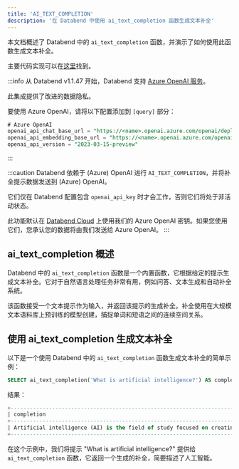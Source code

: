 ```yaml
---
title: 'AI_TEXT_COMPLETION'
description: '在 Databend 中使用 ai_text_completion 函数生成文本补全'
---
```


本文档概述了 Databend 中的 `ai_text_completion` 函数，并演示了如何使用此函数生成文本补全。

主要代码实现可以在[这里](https://github.com/datafuselabs/databend/blob/1e93c5b562bd159ecb0f336bb88fd1b7f9dc4a62/src/common/openai/src/completion.rs)找到。

:::info
从 Databend v1.1.47 开始，Databend 支持 [Azure OpenAI 服务](https://azure.microsoft.com/en-au/products/cognitive-services/openai-service)。

此集成提供了改进的数据隐私。

要使用 Azure OpenAI，请将以下配置添加到 `[query]` 部分：
```sql
# Azure OpenAI
openai_api_chat_base_url = "https://<name>.openai.azure.com/openai/deployments/<name>/"
openai_api_embedding_base_url = "https://<name>.openai.azure.com/openai/deployments/<name>/"
openai_api_version = "2023-03-15-preview"
```
:::

:::caution
Databend 依赖于 (Azure) OpenAI 进行 `AI_TEXT_COMPLETION`，并将补全提示数据发送到 (Azure) OpenAI。

它们仅在 Databend 配置包含 `openai_api_key` 时才会工作，否则它们将处于非活动状态。

此功能默认在 [Databend Cloud](https://databend.com) 上使用我们的 Azure OpenAI 密钥。如果您使用它们，您承认您的数据将由我们发送给 Azure OpenAI。
:::


## ai_text_completion 概述

Databend 中的 `ai_text_completion` 函数是一个内置函数，它根据给定的提示生成文本补全。它对于自然语言处理任务非常有用，例如问答、文本生成和自动补全系统。

该函数接受一个文本提示作为输入，并返回该提示的生成补全。补全使用在大规模文本语料库上预训练的模型创建，捕捉单词和短语之间的连续空间关系。

## 使用 ai_text_completion 生成文本补全

以下是一个使用 Databend 中的 `ai_text_completion` 函数生成文本补全的简单示例：
```sql
SELECT ai_text_completion('What is artificial intelligence?') AS completion;
```

结果：
```sql
+--------------------------------------------------------------------------------------------------------------------+
| completion                                                                                                          |
+--------------------------------------------------------------------------------------------------------------------+
| Artificial intelligence (AI) is the field of study focused on creating machines and software capable of thinking, learning, and solving problems in a way that mimics human intelligence. This includes areas such as machine learning, natural language processing, computer vision, and robotics. |
+--------------------------------------------------------------------------------------------------------------------+
```

在这个示例中，我们将提示 "What is artificial intelligence?" 提供给 `ai_text_completion` 函数，它返回一个生成的补全，简要描述了人工智能。